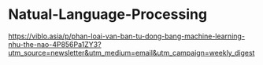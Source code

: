 # Natual-Language-Processing
https://viblo.asia/p/phan-loai-van-ban-tu-dong-bang-machine-learning-nhu-the-nao-4P856Pa1ZY3?utm_source=newsletter&utm_medium=email&utm_campaign=weekly_digest
